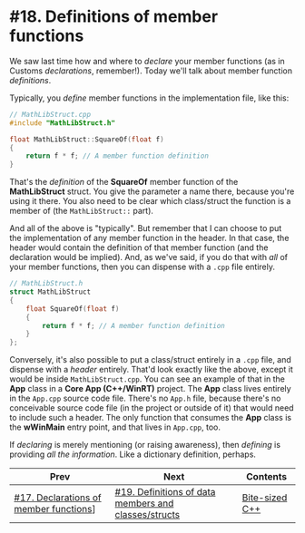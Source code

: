 # #18. Definitions of member functions

We saw last time how and where to *declare* your member functions (as in Customs *declarations*, remember!). Today we'll talk about member function *definitions*.

Typically, you *define* member functions in the implementation file, like this:

```cpp
// MathLibStruct.cpp
#include "MathLibStruct.h"

float MathLibStruct::SquareOf(float f)
{
    return f * f; // A member function definition
}
```

That's the *definition* of the **SquareOf** member function of the **MathLibStruct** struct. You give the parameter a name there, because you're using it there. You also need to be clear which class/struct the function is a member of (the `MathLibStruct::` part).

And all of the above is "typically". But remember that I can choose to put the implementation of any member function in the header. In that case, the header would contain the definition of that member function (and the declaration would be implied). And, as we've said, if you do that with *all* of your member functions, then you can dispense with a `.cpp` file entirely.

```cpp
// MathLibStruct.h
struct MathLibStruct
{
    float SquareOf(float f)
    {
        return f * f; // A member function definition
    }
};
```

Conversely, it's also possible to put a class/struct entirely in a `.cpp` file, and dispense with a *header* entirely. That'd look exactly like the above, except it would be inside `MathLibStruct.cpp`. You can see an example of that in the **App** class in a **Core App (C++/WinRT)** project. The **App** class lives entirely in the `App.cpp` source code file. There's no `App.h` file, because there's no conceivable source code file (in the project or outside of it) that would need to include such a header. The only function that consumes the **App** class is the **wWinMain** entry point, and that lives in `App.cpp`, too.

If *declaring* is merely mentioning (or raising awareness), then *defining* is providing *all the information*. Like a dictionary definition, perhaps.

|Prev|Next|Contents|
|-|-|-|
|[#17. Declarations of member functions](017.md)]|[#19. Definitions of data members and classes/structs](019.md)|[Bite-sized C++](../README.md)|
